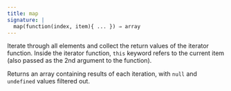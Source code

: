 ```yaml
---
title: map
signature: |
  map(function(index, item){ ... }) ⇒ array
---
```


Iterate through all elements and collect the return values of the iterator
function. Inside the iterator function, `this` keyword refers to the current
item (also passed as the 2nd argument to the function).

Returns an array containing results of each iteration, with `null` and
`undefined` values filtered out.
